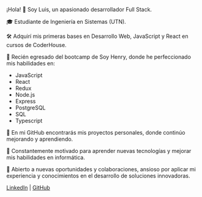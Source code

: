 ¡Hola! 👋 Soy Luis, un apasionado desarrollador Full Stack.

🎓 Estudiante de Ingeniería en Sistemas (UTN).

🛠️ Adquirí mis primeras bases en Desarrollo Web, JavaScript y React en cursos de CoderHouse.

🚀 Recién egresado del bootcamp de Soy Henry, donde he perfeccionado mis habilidades en:
- JavaScript
- React
- Redux
- Node.js
- Express
- PostgreSQL
- SQL
- Typescript

🔗 En mi GitHub encontrarás mis proyectos personales, donde continúo mejorando y aprendiendo.

💪 Constantemente motivado para aprender nuevas tecnologías y mejorar mis habilidades en informática.

💬 Abierto a nuevas oportunidades y colaboraciones, ansioso por aplicar mi experiencia y conocimientos en el desarrollo de soluciones innovadoras.

[LinkedIn](https://www.linkedin.com/in/luis-defago-005840252/) | [GitHub](https://github.com/luisdefago)
